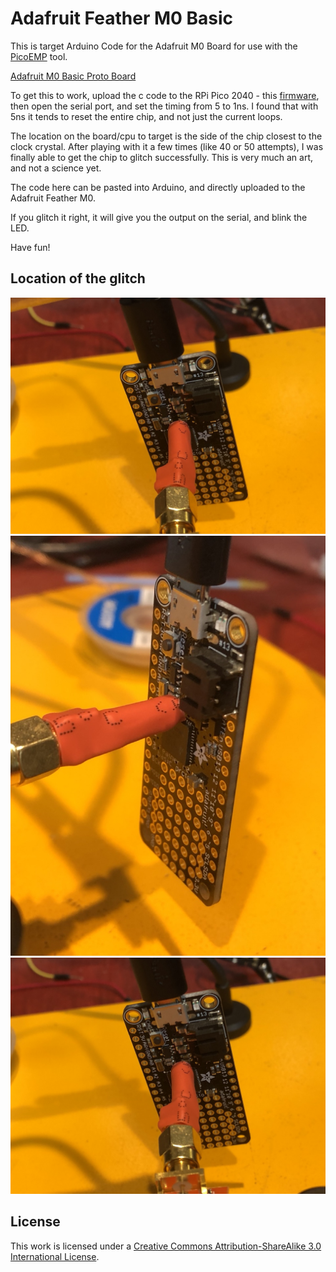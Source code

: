 # Adafruit Feather M0 Basic

This is target Arduino Code for the Adafruit M0 Board for use with the [PicoEMP](https://github.com/newaetech/chipshouter-picoemp) tool.

[Adafruit M0 Basic Proto Board](https://learn.adafruit.com/adafruit-feather-m0-basic-proto/overview)

To get this to work, upload the c code to the RPi Pico 2040 - this [firmware](https://github.com/newaetech/chipshouter-picoemp/tree/main/firmware/c), then open the serial port, and set the timing from 5 to 1ns. I found that with 5ns it tends to reset the entire chip, and not just the current loops.

The location on the board/cpu to target is the side of the chip closest to the clock crystal. After playing with it a few times (like 40 or 50 attempts), I was finally able to get the chip to glitch successfully. This is very much an art, and not a science yet.

The code here can be pasted into Arduino, and directly uploaded to the Adafruit Feather M0.

If you glitch it right, it will give you the output on the serial, and blink the LED.

Have fun! 

## Location of the glitch

![Location Photo 1](M0-glitch-location-1.jpeg)
![Location Photo 2](M0-glitch-location-2.jpeg)
![Location Photo 3](M0-glitch-location-3.jpeg)


## License

This work is licensed under a [Creative Commons Attribution-ShareAlike 3.0 International License][cc-by-sa].

[cc-by-sa]: http://creativecommons.org/licenses/by-sa/3.0/
[cc-by-sa-image]: https://licensebuttons.net/l/by-sa/3.0/88x31.png
[cc-by-sa-shield]: https://img.shields.io/badge/License-CC%20BY--SA%203.0-lightgrey.svg
